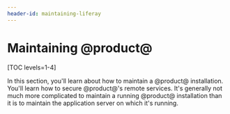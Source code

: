 ```yaml
---
header-id: maintaining-liferay
---
```


# Maintaining @product@

[TOC levels=1-4]

In this section, you'll learn about how to maintain a @product@ installation.
You'll learn how to secure @product@'s remote services. It's generally not much
more complicated to maintain a running @product@ installation than it is to
maintain the application server on which it's running. 
